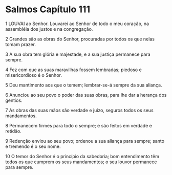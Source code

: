 # Salmos Capítulo 111

1	LOUVAI ao Senhor. Louvarei ao Senhor de todo o meu coração, na assembléia dos justos e na congregação.

2	Grandes são as obras do Senhor, procuradas por todos os que nelas tomam prazer.

3	A sua obra tem glória e majestade, e a sua justiça permanece para sempre.

4	Fez com que as suas maravilhas fossem lembradas; piedoso e misericordioso é o Senhor.

5	Deu mantimento aos que o temem; lembrar-se-á sempre da sua aliança.

6	Anunciou ao seu povo o poder das suas obras, para lhe dar a herança dos gentios.

7	As obras das suas mãos são verdade e juízo, seguros todos os seus mandamentos.

8	Permanecem firmes para todo o sempre; e são feitos em verdade e retidão.

9	Redenção enviou ao seu povo; ordenou a sua aliança para sempre; santo e tremendo é o seu nome.

10	O temor do Senhor é o princípio da sabedoria; bom entendimento têm todos os que cumprem os seus mandamentos; o seu louvor permanece para sempre.

